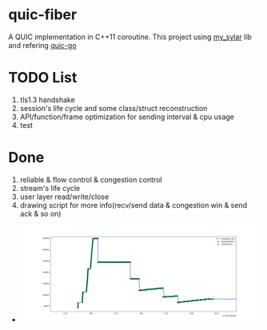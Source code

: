 # quic-fiber
A QUIC implementation in C++11 coroutine. 
This project using [my_sylar](https://github.com/hankai17/my_sylar) lib and refering [quic-go](https://github.com/lucas-clemente/quic-go)

# TODO List
1. tls1.3 handshake
2. session's life cycle and some class/struct reconstruction 
3. API/function/frame optimization for sending interval & cpu usage
4. test

# Done
1. reliable & flow control & congestion control
2. stream's life cycle
3. user layer read/write/close
4. drawing script for more info(recv/send data & congestion win & send ack & so on)
  - ![congestion.png](https://github.com/hankai17/quic-fiber/blob/main/congestion.png)
